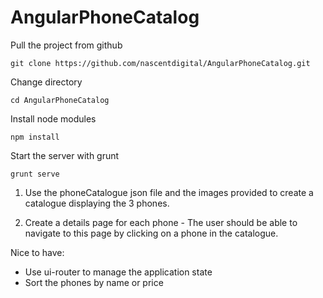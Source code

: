 # AngularPhoneCatalog

Pull the project from github
```
git clone https://github.com/nascentdigital/AngularPhoneCatalog.git
```

Change directory
```
cd AngularPhoneCatalog
```

Install node modules
```
npm install
```

Start the server with grunt
```
grunt serve
```


1. Use the phoneCatalogue json file and the images provided to create a catalogue displaying the 3 phones.

2. Create a details page for each phone - The user should be able to navigate to this page by clicking on a phone in the catalogue.
 
 
 Nice to have:
 - Use ui-router to manage the application state
 - Sort the phones by name or price
